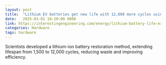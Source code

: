 ```yaml
---
layout: post
title:  "Lithium EV batteries get new life with 12,000 more cycles using China’s new injections"
date:   2025-03-01 18:20:00 0000
link: https://interestingengineering.com/energy/lithium-battery-life-extended
categories: Hardware
tags: hardware
---
```


Scientists developed a lithium-ion battery restoration method, extending lifespan from 1,500 to 12,000 cycles, reducing waste and improving efficiency.